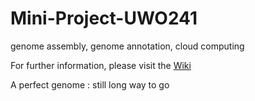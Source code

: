 # Mini-Project-UWO241
genome assembly, genome annotation, cloud computing

For further information, please visit the [Wiki](https://github.com/zx0223winner/Mini-Project-UWO241/wiki) 

A perfect genome : still long way to go
